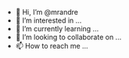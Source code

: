 - 👋 Hi, I’m @mrandre
- 👀 I’m interested in ...
- 🌱 I’m currently learning ...
- 💞️ I’m looking to collaborate on ...
- 📫 How to reach me ...

<!---
mrandre/mrandre is a ✨ special ✨ repository because its `README.md` (this file) appears on your GitHub profile.
You can click the Preview link to take a look at your changes.
--->

